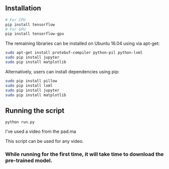 ## Installation

``` bash
# For CPU
pip install tensorflow
# For GPU
pip install tensorflow-gpu
```

The remaining libraries can be installed on Ubuntu 16.04 using via apt-get:

``` bash
sudo apt-get install protobuf-compiler python-pil python-lxml
sudo pip install jupyter
sudo pip install matplotlib
```

Alternatively, users can install dependencies using pip:

``` bash
sudo pip install pillow
sudo pip install lxml
sudo pip install jupyter
sudo pip install matplotlib
```
## Running the script

` python run.py `

I've used a video from the pad.ma

This script can be used for any video.

### While running for the first time, it will take time to download the pre-trained model. 

